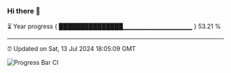 ### Hi there 👋

⏳ Year progress { ███████████████▁▁▁▁▁▁▁▁▁▁▁▁▁▁▁ } 53.21 %

---

⏰ Updated on Sat, 13 Jul 2024 18:05:09 GMT

![Progress Bar CI](https://github.com/liununu/liununu/workflows/Progress%20Bar%20CI/badge.svg)
